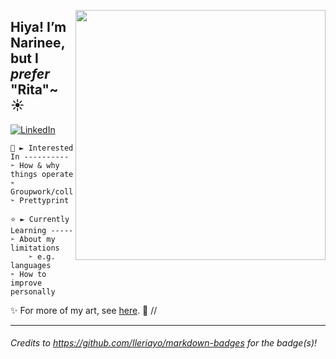 [<img align="right" src="https://user-images.githubusercontent.com/99511890/153737229-5d0beb80-4261-4a1d-aae6-2904a1c5ba98.png" width="400"></img>](https://www.kritacism.carrd.co/)
## Hiya! I’m Narinee, but I *prefer* "Rita"~ ☀ 
[![LinkedIn](https://img.shields.io/badge/linkedin-%230077B5.svg?style=for-the-badge&logo=linkedin&logoColor=white&link=https://www.linkedin.com/in/noppakovat/)](https://www.linkedin.com/in/noppakovat/)

	🌙 ► Interested In ----------
	➣ How & why things operate
 	➣ Groupwork/collaborations
	➣ Prettyprint
	
	⭐ ► Currently Learning -----
	➣ About my limitations
		➣ e.g. languages
 	➣ How to improve personally 
	
✨ For more of my art, see [here](https://www.kritacism.carrd.co/). 🙂 // 
<hr></hr>

###### *Credits to https://github.com/Ileriayo/markdown-badges for the badge(s)!* ######
